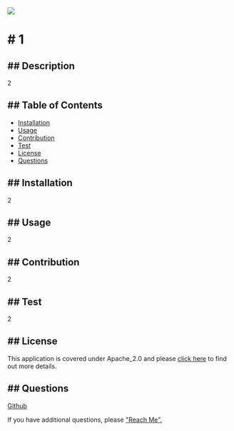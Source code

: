 
<span>
    <img src="https://img.shields.io/badge/License-Apache_2.0-blue.svg">
    </span>
<h1># 1</h1> 
<h2>## Description</h2>
    <p>2</p>
<h2>## Table of Contents</h2>
    <ul>
        <li><a href="#installation">Installation</a></li>
        <li><a href="#usage">Usage</a></li>
        <li><a href="#contribution">Contribution</a></li>
        <li><a href="#test">Test</a></li>
        <li><a href="#license">License</a></li>
        <li><a href="#questions">Questions</a></li>
    </ul>
<h2 id="installation">## Installation</h2>
    <p>2</p>
<h2 id="usage">## Usage</h2>
    <p>2</p>
<h2 id="contribution">## Contribution</h2>
    <p>2</p>
<h2 id="test">## Test</h2>
    <p>2</p>
<h2 id="license">## License</h2>
    <p>
      This application is covered under Apache_2.0 and please <a href="https://choosealicense.com/licenses/">click here</a> to find out more details.
    </p>
<h2 id="questions">## Questions</h2>
    <p><a href="https://github.com/3">Github</a></p>
    <p>If you have additional questions, please <a href="4">"Reach Me".</a><p>            
  